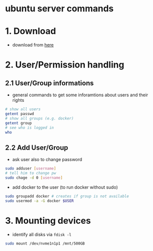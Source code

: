 ubuntu server commands
===
# 1. Download

* download from [here](https://www.ubuntu.com/download/server)

# 2. User/Permission handling
## 2.1 User/Group informations

* general commands to get some inforamtions about users and their rights
````bash
# show all users
getent passwd
# show all groups (e.g. docker)
getent group
# see who is logged in
who
````

## 2.2 Add User/Group

* ask user also to change password
````bash
sudo adduser [username]
# tell him to change pw
sudo chage -d 0 [username]
````

* add docker to the user (to run docker without sudo)
````bash
sudo groupadd docker # creates if group is not available
sudo usermod -a -G docker $USER
````

# 3. Mounting devices

* identify all disks via `fdisk -l`
```bash
sudo mount /dev/nvme1n1p1 /mnt/500GB
```
